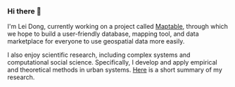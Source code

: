 ### Hi there 👋

I'm Lei Dong, currently working on a project called [Maptable](https://www.maptable.com), through which we hope to build a user-friendly database, mapping tool, and data marketplace for everyone to use geospatial data more easily. 

I also enjoy scientific research, including complex systems and computational social science. Specifically, I develop and apply empirical and theoretical methods in urban systems. [Here](http://donglei.org/research/) is a short summary of my research.
